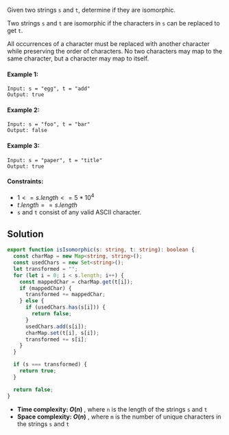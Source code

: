 Given two strings `s` and `t`, determine if they are isomorphic.

Two strings `s` and `t` are isomorphic if the characters in `s` can be replaced to get `t`.

All occurrences of a character must be replaced with another character while preserving the order of characters. No two characters may map to the same character, but a character may map to itself.

#### Example 1:

```
Input: s = "egg", t = "add"
Output: true
```

#### Example 2:

```
Input: s = "foo", t = "bar"
Output: false
```

#### Example 3:

```
Input: s = "paper", t = "title"
Output: true
```

#### Constraints:

- $1 <= s.length <= 5 * 10^4$
- $t.length == s.length$
- `s` and `t` consist of any valid ASCII character.

## Solution

```ts
export function isIsomorphic(s: string, t: string): boolean {
  const charMap = new Map<string, string>();
  const usedChars = new Set<string>();
  let transformed = "";
  for (let i = 0; i < s.length; i++) {
    const mappedChar = charMap.get(t[i]);
    if (mappedChar) {
      transformed += mappedChar;
    } else {
      if (usedChars.has(s[i])) {
        return false;
      }
      usedChars.add(s[i]);
      charMap.set(t[i], s[i]);
      transformed += s[i];
    }
  }

  if (s === transformed) {
    return true;
  }

  return false;
}
```

- **Time complexity: $O(n)$** , where `n` is the length of the strings `s` and `t`
- **Space complexity: $O(n)$** , where `m` is the number of unique characters in the strings `s` and `t`
